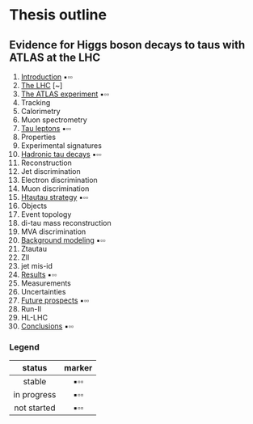 # Thesis outline

## Evidence for Higgs boson decays to taus with ATLAS at the LHC

1. [Introduction](tex/introduction.tex) :black_small_square::white_small_square::white_small_square:
1. [The LHC](tex/)                  [~]
1. [The ATLAS experiment](tex/)     :black_small_square::white_small_square::white_small_square:
  1. Tracking
  1. Calorimetry
  1. Muon spectrometry
1. [Tau leptons](tex/)              :black_small_square::white_small_square::white_small_square:
  1. Properties
  2. Experimental signatures
1. [Hadronic tau decays](tex/)      :black_small_square::white_small_square::white_small_square:
  1. Reconstruction
  1. Jet discrimination
  1. Electron discrimination
  1. Muon discrimination
1. [Htautau strategy](tex/)         :black_small_square::white_small_square::white_small_square:
  1. Objects
  1. Event topology
  1. di-tau mass reconstruction
  1. MVA discrimination
1. [Background modeling](tex/)      :black_small_square::white_small_square::white_small_square:
  1. Ztautau
  1. Zll
  1. jet mis-id
1. [Results](tex/)                  :black_small_square::white_small_square::white_small_square:
  1. Measurements
  1. Uncertainties
1. [Future prospects](tex/)         :black_small_square::white_small_square::white_small_square:
  1. Run-II
  1. HL-LHC
1. [Conclusions](tex/)              :black_small_square::white_small_square::white_small_square:

### Legend

| status      | marker             |
|:-----------:|:------------------:|
| stable      | :black_small_square::white_small_square::white_small_square: |
| in progress | :black_small_square::white_small_square::white_small_square: |
| not started | :black_small_square::white_small_square::white_small_square: |

